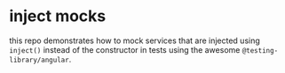 # inject mocks

this repo demonstrates how to mock services that are injected using `inject()` instead
of the constructor in tests using the awesome `@testing-library/angular`.
